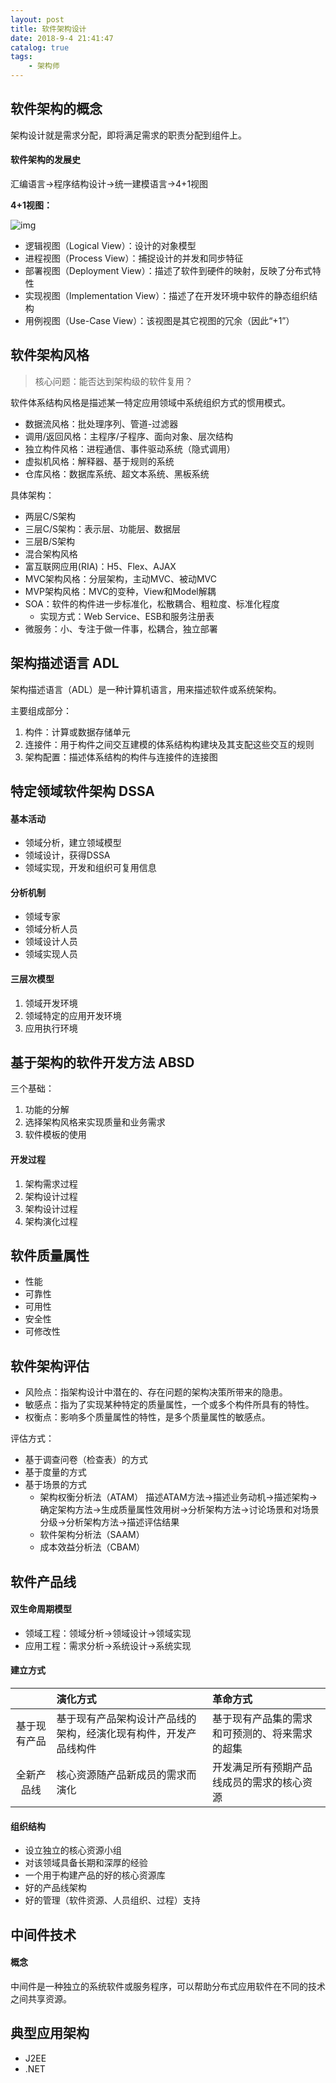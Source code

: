 ```yaml
---
layout: post
title: 软件架构设计
date: 2018-9-4 21:41:47
catalog: true
tags:
    - 架构师
---
```


## 软件架构的概念

架构设计就是需求分配，即将满足需求的职责分配到组件上。

#### 软件架构的发展史

汇编语言→程序结构设计→统一建模语言→4+1视图

**4+1视图：**

![img](../../../../img/in-post/post-architecture-design/1.gif)

- 逻辑视图（Logical View）：设计的对象模型
- 进程视图（Process View）：捕捉设计的并发和同步特征
- 部署视图（Deployment View）：描述了软件到硬件的映射，反映了分布式特性
- 实现视图（Implementation View）：描述了在开发环境中软件的静态组织结构
- 用例视图（Use-Case View）：该视图是其它视图的冗余（因此“+1”）

## 软件架构风格

> 核心问题：能否达到架构级的软件复用？

软件体系结构风格是描述某一特定应用领域中系统组织方式的惯用模式。

- 数据流风格：批处理序列、管道-过滤器
- 调用/返回风格：主程序/子程序、面向对象、层次结构
- 独立构件风格：进程通信、事件驱动系统（隐式调用）
- 虚拟机风格：解释器、基于规则的系统
- 仓库风格：数据库系统、超文本系统、黑板系统

具体架构：
- 两层C/S架构
- 三层C/S架构：表示层、功能层、数据层
- 三层B/S架构
- 混合架构风格
- 富互联网应用(RIA)：H5、Flex、AJAX
- MVC架构风格：分层架构，主动MVC、被动MVC
- MVP架构风格：MVC的变种，View和Model解耦
- SOA：软件的构件进一步标准化，松散耦合、粗粒度、标准化程度
  - 实现方式：Web Service、ESB和服务注册表
- 微服务：小、专注于做一件事，松耦合，独立部署

## 架构描述语言 ADL

架构描述语言（ADL）是一种计算机语言，用来描述软件或系统架构。

主要组成部分：
1. 构件：计算或数据存储单元
2. 连接件：用于构件之间交互建模的体系结构构建块及其支配这些交互的规则
3. 架构配置：描述体系结构的构件与连接件的连接图

## 特定领域软件架构 DSSA

#### 基本活动

- 领域分析，建立领域模型
- 领域设计，获得DSSA
- 领域实现，开发和组织可复用信息

#### 分析机制

- 领域专家
- 领域分析人员
- 领域设计人员
- 领域实现人员

#### 三层次模型

1. 领域开发环境
2. 领域特定的应用开发环境
3. 应用执行环境

## 基于架构的软件开发方法 ABSD

三个基础：
1. 功能的分解
2. 选择架构风格来实现质量和业务需求
3. 软件模板的使用

#### 开发过程

1. 架构需求过程
2. 架构设计过程
3. 架构设计过程
4. 架构演化过程

## 软件质量属性

- 性能
- 可靠性
- 可用性
- 安全性
- 可修改性

## 软件架构评估

- 风险点：指架构设计中潜在的、存在问题的架构决策所带来的隐患。
- 敏感点：指为了实现某种特定的质量属性，一个或多个构件所具有的特性。
- 权衡点：影响多个质量属性的特性，是多个质量属性的敏感点。

评估方式：
- 基于调查问卷（检查表）的方式
- 基于度量的方式
- 基于场景的方式
  - 架构权衡分析法（ATAM）
    描述ATAM方法->描述业务动机->描述架构->确定架构方法->生成质量属性效用树->分析架构方法->讨论场景和对场景分级->分析架构方法->描述评估结果
  - 软件架构分析法（SAAM）
  - 成本效益分析法（CBAM）

## 软件产品线

#### 双生命周期模型
- 领域工程：领域分析->领域设计->领域实现
- 应用工程：需求分析->系统设计->系统实现

#### 建立方式
| |演化方式|革命方式|
|:--:|:--|:--|
|基于现有产品|基于现有产品架构设计产品线的架构，经演化现有构件，开发产品线构件|基于现有产品集的需求和可预测的、将来需求的超集|
|全新产品线|核心资源随产品新成员的需求而演化|开发满足所有预期产品线成员的需求的核心资源|

#### 组织结构
- 设立独立的核心资源小组
- 对该领域具备长期和深厚的经验
- 一个用于构建产品的好的核心资源库
- 好的产品线架构
- 好的管理（软件资源、人员组织、过程）支持

## 中间件技术

#### 概念
中间件是一种独立的系统软件或服务程序，可以帮助分布式应用软件在不同的技术之间共享资源。

## 典型应用架构

- J2EE
- .NET